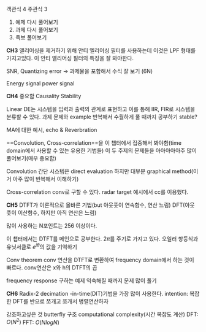 객관식 4
주관식 3

1. 예제 다시 풀어보기
2. 과제 다시 풀어보기
3. 족보 풀어보기

**CH3**
앨리어싱을 제거하기 위해 안티 엘리어싱 필터를 사용하는데 이것은 LPF 형태를 가지고있다.
이 안티 엘리어싱 필터의 특징을 잘 봐야한다.

SNR, Quantizing error -> 과제물을 포함해서 수식 잘 보기 (6N)

Energy signal
power signal

**CH4** 중요함
Causality
Stability

Linear DE는 시스템을 입력과 출력의 관계로 표현하고 이를 통해 IIR, FIR로 시스템을 분류할 수 있다.
과제 문제와 example 반복해서 수월하게 풀 때까지 공부하기
	stable? 

MA에 대한 예시, echo & Reverbration

==Convolution, Cross-correlation==을 이 챕터에서 집중해서 봐야함(time domain에서 사용할 수 있는 유용한 기법들)
	이 두 주제의 문제들을 아아아아아주 많이 풀어보기(매우 중요함)

Convolution
	간단 시스템은 direct evaluation
	하지만 대부분 graphical method(이거 아주 많이 반복해서 이해하기)

Cross-correlation
	conv로 구할 수 있다.
	radar target 예시에서 cc를 이용했다.

**CH5**
DTFT가 이론적으로 올바른 기법(but 아웃풋이 연속함수, 연산 느림)
DFT(아웃풋이 이산함수, 하지만 아직 연산은 느림)

많이 사용하는 N포인트는 256 이상이다.

이 챕터에서는 DTFT를 메인으로 공부한다.
	$2\pi$를 주기로 가지고 있다.
	오일러 항등식과 유닛서클로 $e^{j\theta}$의 값을 기억하기

Conv theorem
	conv 연산을 DTFT로 변환하여 frequency domain에서 하는 것이 빠르다.
	conv연산은 x와 h의 DTFT의 곱

frequency response 구하는 예제 익숙해질 때까지 문제 많이 풀기

**CH6**
Radix-2 decimation -in-time(DIT)기법을 가장 많이 사용한다.
	intention: 복잡한 DFT를 반으로 쪼개고 쪼개서 병렬연산하자

강조하고싶은 것
	butterfly 구조
	computational complexity(시간 복잡도 계산)
		DFT: $O(N^2)$
		FFT: $O(NlogN)$